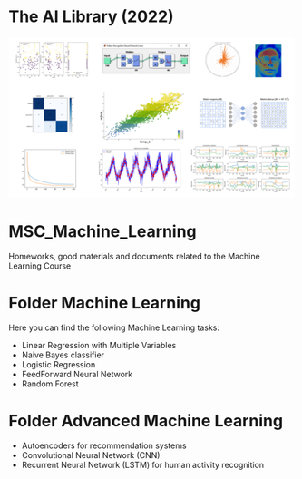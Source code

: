
# The AI Library (2022)

![Screenshot](assets/showroom.png)

# MSC_Machine_Learning
Homeworks, good materials and documents related to the Machine Learning Course

# Folder Machine Learning

Here you can find the following Machine Learning tasks:

- Linear Regression with Multiple Variables
- Naive Bayes classifier
- Logistic Regression
- FeedForward Neural Network
- Random Forest

# Folder Advanced Machine Learning

- Autoencoders for recommendation systems
- Convolutional Neural Network (CNN)
- Recurrent Neural Network (LSTM) for human activity recognition
